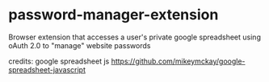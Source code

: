 password-manager-extension
==========================

Browser extension that accesses a user's private google spreadsheet using oAuth 2.0 to "manage" website passwords



credits:
google spreadsheet js
https://github.com/mikeymckay/google-spreadsheet-javascript
